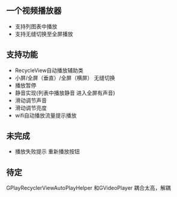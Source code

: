 ## 一个视频播放器
- 支持列图表中播放
- 支持无缝切换至全屏播放

## 支持功能
- RecycleView自动播放辅助类
- 小屏/全屏（垂直）/全屏（横屏） 无缝切换
- 播放暂停
- 静音实现(列表中播放静音 进入全屏有声音)
- 滑动调节声音
- 滑动调节亮度
- wifi自动播放流量提示播放

## 未完成
- 播放失败提示 重新播放按钮

## 待定
GPlayRecyclerViewAutoPlayHelper 和GVideoPlayer 耦合太高，解耦